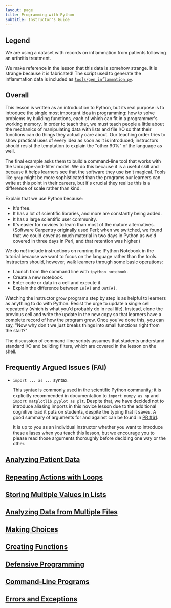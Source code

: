 ```yaml
---
layout: page
title: Programming with Python
subtitle: Instructor's Guide
---
```

## Legend

We are using a dataset with records on inflammation from patients following an
arthritis treatment.

We make reference in the lesson that this data is somehow strange. It is strange
because it is fabricated! The script used to generate the inflammation data
is included as [`tools/gen_inflammation.py`](tools/gen_inflammation.py).

## Overall

This lesson is written as an introduction to Python,
but its real purpose is to introduce the single most important idea in programming:
how to solve problems by building functions,
each of which can fit in a programmer's working memory.
In order to teach that,
we must teach people a little about
the mechanics of manipulating data with lists and file I/O
so that their functions can do things they actually care about.
Our teaching order tries to show practical uses of every idea as soon as it is introduced;
instructors should resist the temptation to explain
the "other 90%" of the language
as well.

The final example asks them to build a command-line tool
that works with the Unix pipe-and-filter model.
We do this because it is a useful skill
and because it helps learners see that the software they use isn't magical.
Tools like `grep` might be more sophisticated than
the programs our learners can write at this point in their careers,
but it's crucial they realize this is a difference of scale rather than kind.

Explain that we use Python because:

*   It's free.
*   It has a lot of scientific libraries, and more are constantly being added.
*   It has a large scientific user community.
*   It's easier for novices to learn than most of the mature alternatives.
    (Software Carpentry originally used Perl;
    when we switched,
    we found that we could cover as much material in two days in Python
    as we'd covered in three days in Perl,
    and that retention was higher.)

We do *not* include instructions on running the IPython Notebook in the tutorial
because we want to focus on the language rather than the tools.
Instructors should, however, walk learners through some basic operations:
*   Launch from the command line with `ipython notebook`.
*   Create a new notebook.
*   Enter code or data in a cell and execute it.
*   Explain the difference between `In[#]` and `Out[#]`.

Watching the instructor grow programs step by step
is as helpful to learners as anything to do with Python.
Resist the urge to update a single cell repeatedly
(which is what you'd probably do in real life).
Instead,
clone the previous cell and write the update in the new copy
so that learners have a complete record of how the program grew.
Once you've done this,
you can say,
"Now why don't we just breaks things into small functions right from the start?"

The discussion of command-line scripts
assumes that students understand standard I/O and building filters,
which are covered in the lesson on the shell.

## Frequently Argued Issues (FAI)

*   `import ... as ...` syntax.

    This syntax is commonly used in the scientific Python community;
    it is explicitly recommended in documentation to `import numpy as np`
    and `import matplotlib.pyplot as plt`. Despite that, we have decided
    not to introduce aliasing imports in this novice lesson due to the
    additional cognitive load it puts on students, despite the typing that
    it saves. A good summary of arguments for and against can be found in
    [PR #61](https://github.com/swcarpentry/python-novice-inflammation/pull/61).

    It is up to you as an individual instructor whether you want to introduce
    these aliases when you teach this lesson, but we encourage you to please
    read those arguments thoroughly before deciding one way or the other.

## [Analyzing Patient Data](01-numpy.html)

## [Repeating Actions with Loops](02-loop.html)

## [Storing Multiple Values in Lists](03-lists.html)

## [Analyzing Data from Multiple Files](04-files.html)

## [Making Choices](05-cond.html)

## [Creating Functions](06-func.html)

## [Defensive Programming](07-defensive.html)

## [Command-Line Programs](08-cmdline.html)

## [Errors and Exceptions](09-errors.html)
